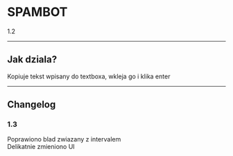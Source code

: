 <h1> SPAMBOT </h1>
<p> 1.2 </p>
<hr>
<h2> Jak dziala? </h2>

Kopiuje tekst wpisany do textboxa, wkleja go i klika enter
<hr>
<h2> Changelog </h2>

<h3> 1.3 </h3> 
Poprawiono blad zwiazany z intervalem <br>
Delikatnie zmieniono  UI



